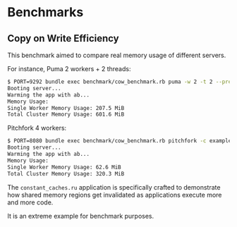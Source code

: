 # Benchmarks

## Copy on Write Efficiency

This benchmark aimed to compare real memory usage of different servers.

For instance, Puma 2 workers + 2 threads:

```bash
$ PORT=9292 bundle exec benchmark/cow_benchmark.rb puma -w 2 -t 2 --preload
Booting server...
Warming the app with ab...
Memory Usage:
Single Worker Memory Usage: 207.5 MiB
Total Cluster Memory Usage: 601.6 MiB
```

Pitchfork 4 workers:

```bash
$ PORT=8080 bundle exec benchmark/cow_benchmark.rb pitchfork -c examples/pitchfork.conf.minimal.rb 
Booting server...
Warming the app with ab...
Memory Usage:
Single Worker Memory Usage: 62.6 MiB
Total Cluster Memory Usage: 320.3 MiB
```

The `constant_caches.ru` application is specifically crafted to demonstrate how shared memory regions
get invalidated as applications execute more and more code.

It is an extreme example for benchmark purposes.
